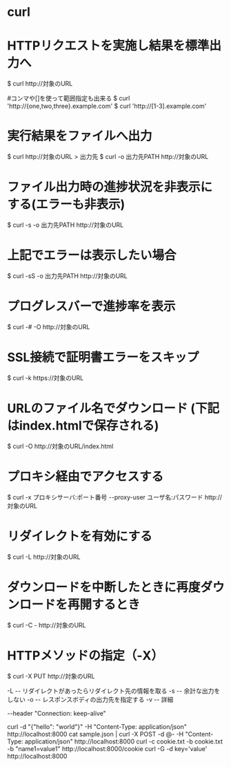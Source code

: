 # curl

# HTTPリクエストを実施し結果を標準出力へ
$ curl http://対象のURL

#コンマや[]を使って範囲指定も出来る
$ curl 'http://{one,two,three}.example.com'
$ curl 'http://[1-3].example.com'

# 実行結果をファイルへ出力
$ curl http://対象のURL > 出力先
$ curl -o 出力先PATH http://対象のURL

# ファイル出力時の進捗状況を非表示にする(エラーも非表示)
$ curl -s -o 出力先PATH http://対象のURL

# 上記でエラーは表示したい場合
$ curl -sS -o 出力先PATH http://対象のURL

# プログレスバーで進捗率を表示
$ curl -# -O http://対象のURL

# SSL接続で証明書エラーをスキップ
$ curl -k https://対象のURL

# URLのファイル名でダウンロード (下記はindex.htmlで保存される)
$ curl -O http://対象のURL/index.html

# プロキシ経由でアクセスする
$ curl -x プロキシサーバ:ポート番号 --proxy-user ユーザ名:パスワード http://対象のURL

# リダイレクトを有効にする
$ curl -L http://対象のURL

# ダウンロードを中断したときに再度ダウンロードを再開するとき
$ curl -C - http://対象のURL

# HTTPメソッドの指定（-X）
$ curl -X PUT http://対象のURL

-L -- リダイレクトがあったらリダイレクト先の情報を取る
-s -- 余計な出力をしない
-o -- レスポンスボディの出力先を指定する
-v -- 詳細

--header "Connection: keep-alive"

curl -d "{\"hello\": \"world\"}" -H "Content-Type: application/json" http://localhost:8000
cat sample.json | curl -X POST -d @- -H "Content-Type: application/json" http://localhost:8000
curl -c cookie.txt -b cookie.txt -b "name1=value1" http://localhost:8000/cookie
curl -G -d key='value' http://localhost:8000

